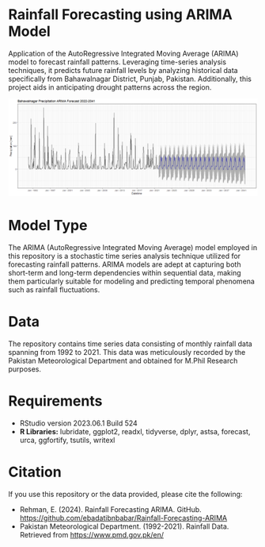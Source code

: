 # Rainfall Forecasting using ARIMA Model
Application of the AutoRegressive Integrated Moving Average (ARIMA) model to forecast rainfall patterns. Leveraging time-series analysis techniques, it predicts future rainfall levels by analyzing historical data specifically from Bahawalnagar District, Punjab, Pakistan. Additionally, this project aids in anticipating drought patterns across the region.

![Rainfall Forecasting ARIMA](/output-rainfall-forecast-arima.png)

# Model Type
The ARIMA (AutoRegressive Integrated Moving Average) model employed in this repository is a stochastic time series analysis technique utilized for forecasting rainfall patterns. ARIMA models are adept at capturing both short-term and long-term dependencies within sequential data, making them particularly suitable for modeling and predicting temporal phenomena such as rainfall fluctuations.

# Data
The repository contains time series data consisting of monthly rainfall data spanning from 1992 to 2021. This data was meticulously recorded by the Pakistan Meteorological Department and obtained for M.Phil Research purposes.

# Requirements
- RStudio version 2023.06.1 Build 524
- **R Libraries:** lubridate, ggplot2, readxl, tidyverse, dplyr, astsa, forecast, urca, ggfortify, tsutils, writexl

# Citation
If you use this repository or the data provided, please cite the following:

- Rehman, E. (2024). Rainfall Forecasting ARIMA. GitHub. https://github.com/ebadatibnbabar/Rainfall-Forecasting-ARIMA
- Pakistan Meteorological Department. (1992-2021). Rainfall Data. Retrieved from https://www.pmd.gov.pk/en/


